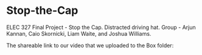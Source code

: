 # Stop-the-Cap
ELEC 327 Final Project - Stop the Cap. Distracted driving hat. Group - Arjun Kannan, Caio Skornicki, Liam Waite, and Joshua Williams. 

The shareable link to our video that we uploaded to the Box folder:
